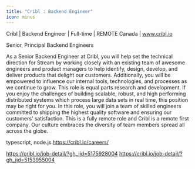 ```yaml
---
title: "Cribl : Backend Engineer"
icon: minus
---
```

Cribl | Backend Engineer | Full-time | REMOTE Canada | www.cribl.io

Senior, Principal Backend Engineers

As a Senior Backend Engineer at Cribl, you will help set the technical direction for Stream by working closely with an existing team of awesome engineers and product managers to help identify, design, develop, and deliver products that delight our customers.  Additionally, you will be empowered to influence our internal tools, technologies, and processes as we continue to grow. This role is equal parts research and development.  If you enjoy the challenges of building scalable, robust, and high performing distributed systems which process large data sets in real time, this position may be right for you.  In this role, you will join a team of skilled engineers committed to shipping the highest quality software and ensuring our customers’ satisfaction.  This is a fully remote role and Cribl is a remote first company.  Our culture embraces the diversity of team members spread all across the globe.

typescript, node.js
<a href="https:&#x2F;&#x2F;cribl.io&#x2F;careers&#x2F;" rel="nofollow">https:&#x2F;&#x2F;cribl.io&#x2F;careers&#x2F;</a>

<a href="https:&#x2F;&#x2F;cribl.io&#x2F;job-detail&#x2F;?gh_jid=5175928004" rel="nofollow">https:&#x2F;&#x2F;cribl.io&#x2F;job-detail&#x2F;?gh_jid=5175928004</a>
<a href="https:&#x2F;&#x2F;cribl.io&#x2F;job-detail&#x2F;?gh_jid=5153955004" rel="nofollow">https:&#x2F;&#x2F;cribl.io&#x2F;job-detail&#x2F;?gh_jid=5153955004</a>
